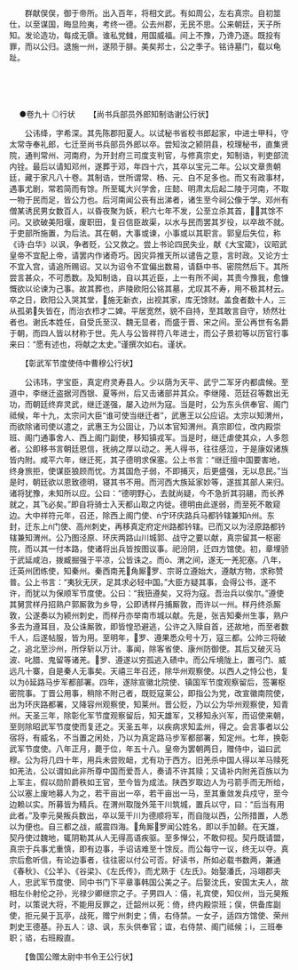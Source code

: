 <!-- { "loadSidebar": true } -->
　　群献俣俣，御于帝所。出入百年，将相文武。有如周公，左右真宗。自初筮仕，以至谋国，晦显险夷，考终一德。公去州郡，无民不思。公来朝廷，天子所知。发论造功，每成无隳。谁私党雠，用国威福。间上不豫，乃谗乃逐。既投有罪，而以公归。退施一州，遂陨于腓。美矣邦士，公之季子。铭诗墓门，载以龟趾。 
　

　




　

　
●卷九十
◎行状
　　【尚书兵部员外郎知制诰谢公行状】

　　公讳绛，字希深。其先陈郡阳夏人。以试秘书省校书郎起家，中进士甲科，守太常寺奉礼郎，七迁至尚书兵部员外郎以卒。尝知汝之颍阴县，校理秘书，直集贤院，通判常州、河南府，为开封府三司度支判官，与修真宗史，知制诰，判吏部流内铨。最后以请知邓州，遂葬于邓，年四十六，其卒以宝元二年。公以文章贵朝廷，藏于家凡八十卷。其制诰，世所谓常、杨、元、白不足多也。而又有政事材，遇事尤剧，常若简而有馀。所至辄大兴学舍，庄懿、明肃太后起二陵于河南，不取一物于民而足，皆公力也。后河南闻公丧有出涕者，诸生至今祠公像于学。邓州有僧某诱民男女数百人，以昏夜聚为妖，积六七年不发，公至立杀其首，其馀不问。又欲破美阳堰，废职田，复召信臣故渠，以水与民而罢其岁役，以卒故不就。于吏部所施置，为后法。其在朝，大事或谏，小事或以其职言。郭皇后失位，称《诗·白华》以讽，争者贬，公又救之。尝上书论四民失业，献《大宝箴》，议昭武皇帝不宜配上帝，请罢内作诸奇巧。因灾异推天所以谴告之意，言时政。又论方士不宜入宫，请追所赐诏。又以为诏令不宜偏出数易，请繇中书、密院然后下。其所尝言甚众，不可悉数。及知制诰，自以其近臣，上一有所不闻，其责今豫我，愈慷慨欲以论谏为己事。故其葬也，庐陵欧阳公铭其墓，尤叹其不寿，用不极其材云。卒之日，欧阳公入哭其堂，施无新衣，出视其家，库无馀财。盖食者数十人，三从孤弟失皆在，而治衣栉才二婢。平居宽然，貌不自持，至其敢言自守，矫然壮者也。谢氏本姓任，自受氏至汉、魏无显者，而盛于晋、宋之间。至公再世有名爵于朝，而四人皆以材称于世。先人与公皆祥符八年进士，而公子景初等以历官行事来曰：“愿有述也，将献之太史。”谨撰次如右。谨状。

　　【彰武军节度使侍中曹穆公行状】

　　公讳玮，字宝臣，真定府灵寿县人。少以荫为天平、武宁二军牙内都虞候。至道中，李继迁盗据河西银、夏等州，后又击诸部并其众。李继隆、范廷召等数出无功，而朝廷终弃灵武，继迁遂强，屡入边州为寇。当是时，公为东头供奉官、阁门祗候，年十九，太宗问大臣“谁可使当继迁者”，武惠王以公应诏。太宗以知渭州，而欲除诸司使以遣之，武惠王为公固让，乃以本官知渭州。真宗即位，改内殿崇班、阁门通事舍人、西上阁门副使，移知镇戎军。当是时，继迁虐使其众，人多怨者。公即移书言朝廷恩信，抚纳之厚以动之。羌人得书，往往感泣，于是康奴诸族皆内附。咸平六年，继迁死，其子德明求保塞。公上书言：“继迁擅中国要害地，终身旅拒，使谋臣狼顾而忧。方其国危子弱，不即捕灭，后更盛强，无以息民。”当是时，朝廷欲以恩致德明，寝其书不用。而河西大族延家妙等，遂拔其部人来归。诸将犹豫，未知所以应。公曰：“德明野心，去就尚疑，今不急折其羽翮，而长养就之，其飞必矣。”即自将骑士入天都山取之内徙。德明由此遂弱，而至死不敢窥边。大中祥符元年，召还，除西上阁门使、宁环庆路兵马都钤辖兼知州。东封，迁东上门使、高州刺史，再移真定府定州路都钤辖。已而又以为泾原路都钤辖兼知渭州。公乃图泾原、环庆两路山川城郭、战守之要以献，真宗留其一枢密院，而以其一付本路，使诸将出兵皆按图议事。祀汾阴，迁四方馆使。初，章埋骄于武延咸泊，拨臧掘强于平凉，公皆诛之。而、渭之间，遂无一羌犯塞。八年，迁英州团练使，知秦州。秦西南羌角厮罗、宗哥立遵始大，遵献方物，求称赞普。公上书言：“夷狄无厌，足其求必轻中国。”大臣方疑其事，会得公书，遂不许，而犹以为保顺军节度使。公曰：“我狃遵矣，又将为寇。吾治兵以俟尔。”遵使其舅赏样丹招熟户郭厮敦为乡导，公即诱样丹捕厮敦，而许以一州。样丹终杀厮敦，公遂奏以为颍州刺史，而样丹亦举南市城以献。先是，张吉知秦州生事，熟户多去为遵耳目，及公诛厮敦，即皆惶恐避逃，公许之入赎自首，还故地，而至者数千人，后遂帖服，皆为用。至明年，罗、遵果悉众号十万，寇三都。公帅三将破之，追北至沙州，所俘斩以万计。事闻，除客省使、康州防御使。其后又破灭马波、叱腊、鬼留等诸羌。罗、遵遂以穷孤逃入碛中。而公斥境陇上，置弓门、威远凡十寨，自是秦人无事矣。天禧三年召还，除华州观察使。以西人之恃公也，复以为延路马步军都部署。四年，遂除宣徽北院使、镇国军节度观察留后，签署枢密院事。丁晋公用事，稍除不附己者，既贬寇莱公，即指公为党，改宣徽南院使，出为环庆路都署，又降容州观察使，知莱州。晋公贬，乃以公为华州观察使，知青州。天圣三年，除彰化军节度观察留后，知天雄军，又移知永兴军，而诏使来朝，至则除昭武军节度使而复还之。天圣五年，以疾病求知孟州，得之。会言事者以公宿将，有威名，不当置之闲处，乃以为真定路马步军都部署，知定州。七年，换彰武军节度使。八年正月，薨于位，年五十八。皇帝为罢朝两日，赠侍中，谥曰武穆。公为将几四十年，用兵未尝败衄，尤有功于西方。旧羌杀中国人得以羊马赎死如羌法，公以谓如此非所尊中国而爱吾人，奏请不许其赎；又请补内附羌百族以为上军主，假以勋阶爵秩如王官，至今皆为成法。陕西岁取边人为弓箭手而无所给，公以塞上废地募人为之，若干亩出一卒，若干亩出一马，至其重敛发兵戍守，至今边赖以实。所募皆为精兵。在渭州取陇外笼干川筑城，置兵以守，曰：“后当有用此者。”及李元昊叛兵数出，卒以笼干川为德顺将军，而自陇以西，公所措置，人悉以为便也。自三都之战，威震四海。角厮罗闻公姓名，即以手加颡。在天雄，契丹使过魏地，辄阴勒其从人无得高语疾驱。至多惮公，不敢仰视。契丹既请盟，真宗于兵事尤重慎，即有边事，手诏诘难至十馀反。而公每守一议，终无以夺。真宗后愈听信，有论边事者，往往密以付公可否。好读书，所如必载书数两，兼通《春秋》、《公羊》、《谷梁》、《左氏传》，而尤熟于《左氏》。始娶潘氏，冯翊郡夫人，忠武军节度使、同中书门下平章事韩国公美之子。后娶沈氏，安国太夫人，故相左仆射伦之孙，光禄少卿继宗之子。子男四人：僖，礼宾使，知仪州，当元昊叛时，以策说大将，不能用反罪之，迁韶州以死：倚，终内殿崇班；俣，供备库副使，拒元昊于瓦亭，战死，赠宁州刺史；倩，右侍禁。一女子，适四方馆使、荣州刺史王德基。孙五人：谅、讽，东头供奉官；谊，右侍禁、阁门祗候；，三班奉职；谘，右班殿直。

　　【鲁国公赠太尉中书令王公行状】

